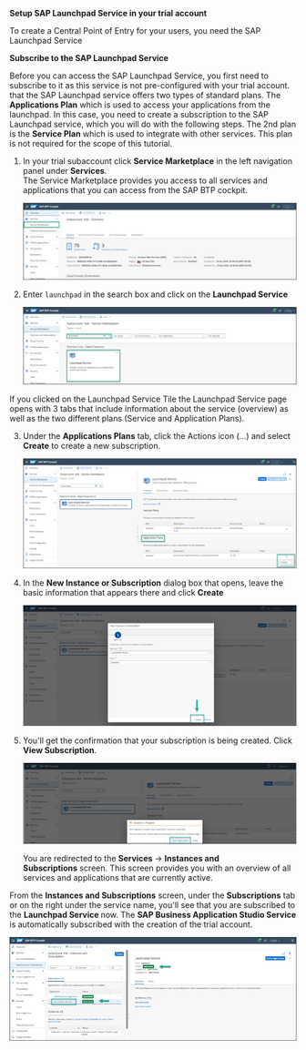 **Setup SAP Launchpad Service in your trial account**

To create a Central Point of Entry for your users, you need the SAP Launchpad Service

**Subscribe to the SAP Launchpad Service**

Before you can access the SAP Launchpad Service, you first need to subscribe to it as this service is not pre-configured with your trial account.
that the SAP Launchpad service offers two types of standard plans. The **Applications Plan** which is used to access your applications from the launchpad. In this case, you need to create a subscription to the SAP Launchpad service, which you will do with the following steps. The 2nd plan is the **Service Plan** which is used to integrate with other services. This plan is not required for the scope of this tutorial.

1. In your trial subaccount click **Service Marketplace** in the left navigation panel under **Services**.<br>
The Service Marketplace provides you access to all services and applications that you can access from the SAP BTP cockpit.

     ![](../images/Service_marketplace.png)
        

2. Enter <code>launchpad</code> in the search box and click on the **Launchpad Service**

     ![](../images/Find_launchpad.png)


If you clicked on the Launchpad Service Tile the Launchpad Service page opens with 3 tabs that include information about the service (overview) as well as the two different plans (Service and Application Plans).

3. Under the **Applications Plans** tab, click the Actions icon (&hellip;) and select **Create** to create a new subscription.

    ![](../images/Create_subscription.png)


4. In the **New Instance or Subscription** dialog box that opens, leave the basic information that appears there and click **Create** 

     ![](../images/Create.png)


5. You'll get the confirmation that your subscription is being created. Click <strong>View Subscription</strong>.</p>


    ![](../images/View_subscription.png)


     You are redirected to the <strong>Services</strong>&nbsp;-&gt;&nbsp;<strong>Instances and Subscriptions</strong>&nbsp;screen. This screen provides you with an overview of all services and applications that are currently active.


From the&nbsp;<strong>Instances and Subscriptions</strong>&nbsp;screen, under the&nbsp;<strong>Subscriptions</strong> tab or on the right under the service name, you'll see that you are subscribed to the <strong>Launchpad Service </strong>now. The <strong>SAP Business Application Studio Service</strong> is automatically subscribed with the creation of the trial account.</p>

![](../images/Subscribed.png)

